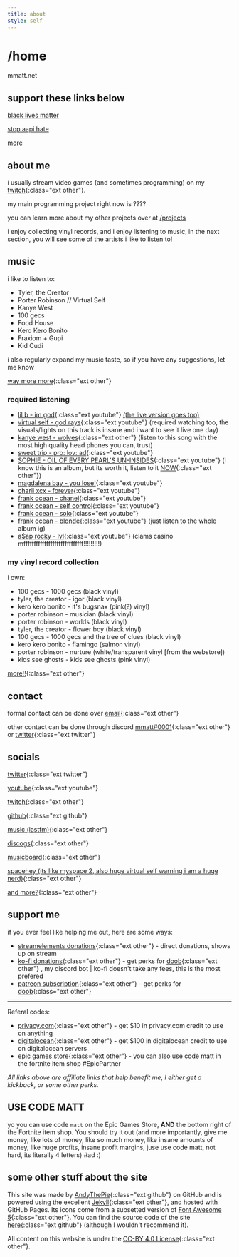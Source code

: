 ```yaml
---
title: about
style: self
---
```

<h1 class="emphasis-highlight">/home</h1>

mmatt.net

## support these links below
[black lives matter](https://blacklivesmatters.carrd.co)

[stop aapi hate](https://anti-asianviolenceresources.carrd.co)

[more](https://dotherightthing.carrd.co/)

## about me
i usually stream video games (and sometimes programming) on my [twitch](https://mmatt.link/live){:class="ext other"}.

my main programming project right now is ????

you can learn more about my other projects over at [/projects](https://mmatt.net/projects)

i enjoy collecting vinyl records, and i enjoy listening to music, in the next section, you will see some of the artists i like to listen to!

## music
i like to listen to:

* Tyler, the Creator
* Porter Robinson // Virtual Self
* Kanye West
* 100 gecs
* Food House
* Kero Kero Bonito
* Fraxiom + Gupi
* Kid Cudi

i also regularly expand my music taste, so if you have any suggestions, let me know

[way more more](https://last.fm/user/mmattbtw){:class="ext other"}

### required listening
* [lil b - im god](https://www.youtube.com/watch?v=ZG6zsHUCum4){:class="ext youtube"} [(the live version goes too)](https://www.youtube.com/watch?v=yTC8ECjQBp8)
* [virtual self - god rays](https://www.youtube.com/watch?v=WunyRgaA_ws){:class="ext youtube"} (required watching too, the visuals/lights on this track is insane and i want to see it live one day)
* [kanye west - wolves](https://open.spotify.com/track/432hUIl3ISDeytYW5XBQ5h?si=525a126aee36406d){:class="ext other"} (listen to this song with the most high quality head phones you can, trust)
* [sweet trip - pro: lov: ad](https://www.youtube.com/watch?v=DlSIznmujYM){:class="ext youtube"}
* [SOPHIE - OIL OF EVERY PEARL'S UN-INSIDES](https://www.youtube.com/watch?v=AC8h4HnWyys){:class="ext youtube"} (i know this is an album, but its worth it, listen to it [NOW](https://cdn.7tv.app/emote/61e14854950a8915e1708862/4x){:class="ext other"})
* [magdalena bay - you lose!](https://www.youtube.com/watch?v=FQPXX_eZZAk){:class="ext youtube"}
* [charli xcx - forever](https://www.youtube.com/watch?v=TbJE-KVZvTA){:class="ext youtube"}
* [frank ocean - chanel](https://www.youtube.com/watch?v=XnbsIl2BnWw){:class="ext youtube"}
* [frank ocean - self control](https://www.youtube.com/watch?v=BME88lS6aVY){:class="ext youtube"}
* [frank ocean - solo](https://www.youtube.com/watch?v=X_SEwgDl02E){:class="ext youtube"}
* [frank ocean - blonde](https://www.youtube.com/playlist?list=PLzoqV_VvWIwGzYTcm3r1JwqgQOBXTvKyd){:class="ext youtube"} (just listen to the whole album ig)
* [a$ap rocky - lvl](https://www.youtube.com/watch?v=LcSZURoLbis){:class="ext youtube"} (clams casino mfffffffffffffffffffffffffffff!!!!!!!!!)

### my vinyl record collection
i own:

* 100 gecs - 1000 gecs (black vinyl)
* tyler, the creator - igor (black vinyl)
* kero kero bonito - it's bugsnax (pink(?) vinyl)
* porter robinson - musician (black vinyl)
* porter robinson - worlds (black vinyl)
* tyler, the creator - flower boy (black vinyl)
* 100 gecs - 1000 gecs and the tree of clues (black vinyl)
* kero kero bonito - flamingo (salmon vinyl)
* porter robinson - nurture (white/transparent vinyl [from the webstore])
* kids see ghosts - kids see ghosts (pink vinyl)

[more!!](https://www.discogs.com/user/mmattbtw){:class="ext other"}

## contact
formal contact can be done over [email](https://mmatt.link/email){:class="ext other"}

other contact can be done through discord [mmatt#0001](https://discord.com/users/308000668181069824){:class="ext other"} or [twitter](https://twitter.com/mmattbtw){:class="ext twitter"}

## socials
[twitter](https://mmatt.link/twt){:class="ext twitter"}

[youtube](https://mmatt.link/yt){:class="ext youtube"}

[twitch](https://mmatt.link/live){:class="ext other"}

[github](https://github.com/mmattbtw){:class="ext github"}

[music (lastfm)](https://last.fm/user/mmattbtw){:class="ext other"}

[discogs](https://discogs.com/user/mmattbtw){:class="ext other"}

[musicboard](https://musicboard.app/mmatt){:class="ext other"}

[spacehey (its like myspace 2, also huge virtual self warning i am a huge nerd)](https://spacehey.com/mmatt){:class="ext other"}

[and more?](https://mmatt.link/soc){:class="ext other"}

## support me
if you ever feel like helping me out, here are some ways:
* [streamelements donations](https://streamelements.com/mmattbtw/tip){:class="ext other"} - direct donations, shows up on stream
* [ko-fi donations](https://ko-fi.com/mmatt){:class="ext other"} - get perks for [doob](https://doobbot.com){:class="ext other"} , my discord bot | ko-fi doesn't take any fees, this is the most prefered
* [patreon subscription](https://patreon.com/doobdev){:class="ext other"} - get perks for [doob](https://doobbot.com){:class="ext other"}

---

Referal codes:
* [privacy.com](https://privacy.com/join/9X6CP){:class="ext other"} - get $10 in privacy.com credit to use on anything
* [digitalocean](https://www.digitalocean.com/?refcode=3470e3b80f7c&utm_campaign=Referral_Invite&utm_medium=Referral_Program&utm_source=badge){:class="ext other"} - get $100 in digitalocean credit to use on digitalocean servers
* [epic games store](https://www.epicgames.com/store/p/fortnite?epic_creator_id=0caf473a446a4837a448dce55f063ebc&epic_game_id=fortnite){:class="ext other"} - you can also use code matt in the fortnite item shop #EpicPartner

*All links above are affiliate links that help benefit me, I either get a kickback, or some other perks.*


## USE CODE MATT
yo you can use code `matt` on the Epic Games Store, **AND** the bottom right of the Fortnite item shop. You should try it out (and more importantly, give me money, like lots of money, like so much money, like insane amounts of money, like huge profits, insane profit margins, juse use code matt, not hard, its literally 4 letters) #ad :)

## some other stuff about the site
This site was made by [AndyThePie](https://github.com/andythepie){:class="ext github"} on GitHub and is powered using the excellent [Jekyll](https://jekyllrb.com){:class="ext other"}, and hosted with GitHub Pages. Its icons come from a subsetted version of [Font Awesome 5](https://fontawesome.com){:class="ext other"}. You can find the source code of the site [here](https://github.com/andythepie/andythepie.github.io){:class="ext github"} (although I wouldn't recommend it).

All content on this website is under the [CC-BY 4.0 License](https://creativecommons.org/licenses/by/4.0/legalcode){:class="ext other"}.
